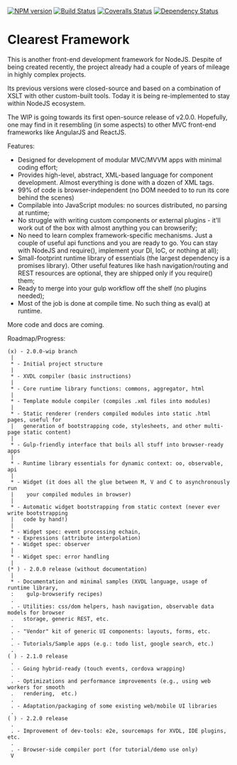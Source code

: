 [![NPM version][npm-image]][npm-url] [![Build Status][travis-image]][travis-url] [![Coveralls Status][coveralls-image]][coveralls-url] [![Dependency Status][depstat-image]][depstat-url]
# Clearest Framework

This is another front-end development framework for NodeJS.
Despite of being created recently, the project already had a couple of years of mileage in highly complex projects.

Its previous versions were closed-source and based on a combination of XSLT with other custom-built tools. Today it is being re-implemented to stay within NodeJS ecosystem. 

The WIP is going towards its first open-source release of v2.0.0. Hopefully, one may find in it resembling (in some aspects) to other MVC front-end frameworks like AngularJS and ReactJS.

Features:
* Designed for development of modular MVC/MVVM apps with minimal coding effort;
* Provides high-level, abstract, XML-based language for component development. Almost everything is done with a dozen of XML tags.
* 99% of code is browser-independent (no DOM needed to to run its core behind the scenes)
* Compilable into JavaScript modules: no sources distributed, no parsing at runtime;
* No struggle with writing custom components or external plugins - it'll work out of the box with almost anything you can browserify;
* No need to learn complex framework-specific mechanisms. Just a couple of useful api functions and you are ready to go. You can stay with NodeJS and require(),
 implement your DI, IoC, or nothing at all);
* Small-footprint runtime library of essentials (the largest dependency is a promises library). Other useful features like hash navigation/routing and REST resources
  are optional, they are shipped only if you require() them;
* Ready to merge into your gulp workflow off the shelf (no plugins needed);
* Most of the job is done at compile time. No such thing as eval() at runtime.

More code and docs are coming.

Roadmap/Progress:
```
(x) - 2.0.0-wip branch
 |
 * - Initial project structure
 |
 * - XVDL compiler (basic instructions)
 |
 * - Core runtime library functions: commons, aggregator, html
 |
 * - Template module compiler (compiles .xml files into modules)
 |
 * - Static renderer (renders compiled modules into static .html pages, useful for
 |   generation of bootstrapping code, stylesheets, and other multi-page static content)
 |
 * - Gulp-friendly interface that boils all stuff into browser-ready apps
 |
 * - Runtime library essentials for dynamic context: oo, observable, api
 |
 * - Widget (it does all the glue between M, V and C to asynchronously run
 |    your compiled modules in browser)
 |
 * - Automatic widget bootstrapping from static context (never ever write bootstrapping
 |   code by hand!)
 |
 * - Widget spec: event processing echain,
 * - Expressions (attribute interpolation)
 * - Widget spec: observer
 |
 * - Widget spec: error handling
 |
(* ) - 2.0.0 release (without documentation)
 |
 * - Documentation and minimal samples (XVDL language, usage of runtime library,
 :    gulp-browserify recipes)
 .
 . - Utilities: css/dom helpers, hash navigation, observable data models for browser
 .   storage, generic REST, etc.
 .
 . - "Vendor" kit of generic UI components: layouts, forms, etc.
 .
 . - Tutorials/Sample apps (e.g.: todo list, google search, etc.)
 .
( ) - 2.1.0 release
 .
 . - Going hybrid-ready (touch events, cordova wrapping)
 .
 . - Optimizations and performance improvements (e.g., using web workers for smooth
 .	 rendering,  etc.)
 .
 . - Adaptation/packaging of some existing web/mobile UI libraries
 .
( ) - 2.2.0 release
 .
 . - Improvement of dev-tools: e2e, sourcemaps for XVDL, IDE plugins, etc.
 .
 . - Browser-side compiler port (for tutorial/demo use only)
 V
```

[npm-url]: https://www.npmjs.com/package/clearest
[npm-image]: https://badge.fury.io/js/clearest.svg
[travis-url]: https://travis-ci.org/m0nzderr/clearest
[travis-image]: https://img.shields.io/travis/m0nzderr/clearest/2.0.0-wip.svg
[coveralls-url]:  https://coveralls.io/github/m0nzderr/clearest
[coveralls-image]: https://img.shields.io/coveralls/m0nzderr/clearest/2.0.0-wip.svg
[depstat-url]: https://david-dm.org/m0nzderr/clearest/2.0.0-wip
[depstat-image]: https://david-dm.org/m0nzderr/clearest/2.0.0-wip.svg